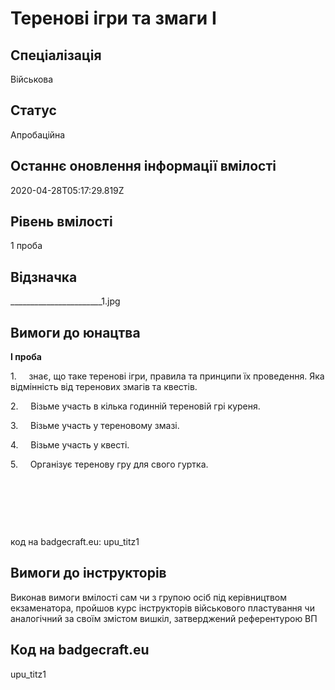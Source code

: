 # Теренові ігри та змаги І

## Спеціалізація

Військова

## Статус

Апробаційна

## Останнє оновлення інформації вмілості

2020-04-28T05:17:29.819Z

## Рівень вмілості

1 проба

## Відзначка

_______________________1.jpg

## Вимоги до юнацтва

<p><b>І проба</b></p>

<p>1.&nbsp;&nbsp;&nbsp;&nbsp; знає, що таке теренові ігри, правила та принципи їх проведення. Яка
відмінність від теренових змагів та квестів.</p>

<p>2.&nbsp;&nbsp;&nbsp;&nbsp; Візьме участь в кілька годинній тереновій грі куреня.</p>

<p>3.&nbsp;&nbsp;&nbsp;&nbsp; Візьме участь у тереновому змазі.</p>

<p>4.&nbsp;&nbsp;&nbsp;&nbsp; Візьме участь у квесті.</p>

<p>5.&nbsp;&nbsp;&nbsp;&nbsp; Організує теренову гру для свого гуртка.</p><p><br></p><p><br></p><p><br></p><p>код на badgecraft.eu: upu_titz1<br></p>

<p></p>

## Вимоги до інструкторів

Виконав вимоги вмілості сам чи з групою осіб&nbsp;під керівництвом екзаменатора, пройшов курс інструкторів військового пластування чи аналогічний за своїм змістом вишкіл, затверджений референтурою ВП

## Код на badgecraft.eu

upu_titz1
